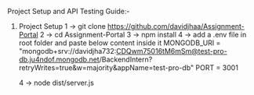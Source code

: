 Project Setup and API Testing Guide:-

1. Project Setup
    1 -> git clone https://github.com/davidjhaa/Assignment-Portal
    2 -> cd Assignment-Portal
    3 -> npm install
    4 -> add a .env file in root folder and paste below content inside it 
        MONGODB_URI = "mongodb+srv://davidjha732:CDQwm75016tM6mSm@test-pro-db.ju4ndof.mongodb.net/BackendIntern?retryWrites=true&w=majority&appName=test-pro-db"
        PORT = 3001

    4 -> node dist/server.js

